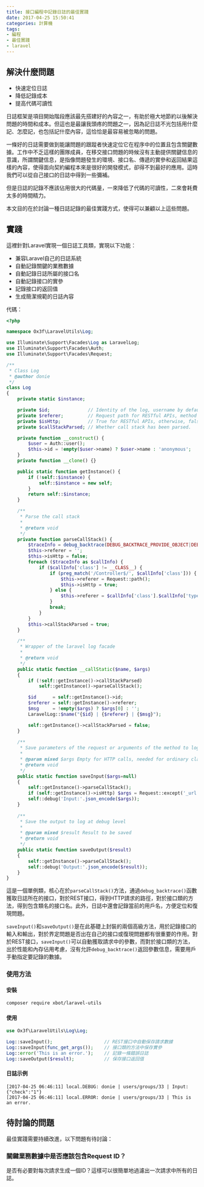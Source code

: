 ```yaml
---
title: 接口編程中記錄日誌的最佳實踐
date: 2017-04-25 15:50:41
categories: 計算機
tags:
- 編程
- 最佳實踐
- laravel
---
```


## 解決什麼問題

* 快速定位日誌
* 降低記錄成本
* 提高代碼可讀性

日誌框架是項目開始階段應該最先搭建好的內容之一，有助於極大地節約以後解決問題的時間和成本。但這也是最讓我頭疼的問題之一，因為記日誌不光包括用什麼記、怎麼記，也包括記什麼內容，這恰恰是最容易被忽略的問題。

一條好的日誌需要做到能讓問題的跟蹤者快速定位它在程序中的位置且包含關鍵數據。工作中不乏這樣的團隊成員，在移交接口問題的時候沒有主動提供關鍵信息的意識，所謂關鍵信息，是指像問題發生的環境、接口名、傳遞的實參和返回結果這樣的內容，使得面向契約編程本來是很好的開發模式，卻得不到最好的應用。這時我們可以從自己接口的日誌中得到一些彌補。

但是日誌的記錄不應該佔用很大的代碼量，一來降低了代碼的可讀性，二來會耗費太多的時間精力。

本文目的在於討論一種日誌記錄的最佳實踐方式，使得可以兼顧以上這些問題。

## 實踐

這裡針對Laravel實現一個日誌工具類，實現以下功能：

* 兼容Laravel自己的日誌系統
* 自動記錄關鍵的業務數據
* 自動記錄日誌所屬的接口名
* 自動記錄接口的實參
* 記錄接口的返回值
* 生成簡潔規範的日誌內容

代碼：

```php
<?php

namespace Ox3f\LaravelUtils\Log;

use Illuminate\Support\Facades\Log as LaravelLog;
use Illuminate\Support\Facades\Auth;
use Illuminate\Support\Facades\Request;

/**
 * Class Log
 * @author donie
 */
class Log
{
    private static $instance;

    private $id;              // Identity of the log, username by default.
    private $referer;         // Request path for RESTful APIs, method name for ordinary class methods.
    private $isHttp;          // True for RESTful APIs, otherwise, false.
    private $callStackParsed; // Whether call stack has been parsed.

    private function __construct() {
        $user = Auth::user();
        $this->id = !empty($user->name) ? $user->name : 'anonymous';
    }
    private function __clone() {}

    public static function getInstance() {
        if (!self::$instance) {
            self::$instance = new self;
        }
        return self::$instance;
    }

    /**
     * Parse the call stack
     *
     * @return void
     */
    private function parseCallStack() {
        $traceInfo = debug_backtrace(DEBUG_BACKTRACE_PROVIDE_OBJECT|DEBUG_BACKTRACE_IGNORE_ARGS, 5);
        $this->referer = '';
        $this->isHttp = false;
        foreach ($traceInfo as $callInfo) {
            if ($callInfo['class'] != __CLASS__) {
                if (preg_match('/Controller$/', $callInfo['class'])) {
                    $this->referer = Request::path();
                    $this->isHttp = true;
                } else {
                    $this->referer = $callInfo['class'].$callInfo['type'].$callInfo['function'];
                }
                break;
            }
        }
        $this->callStackParsed = true;
    }

    /**
     * Wrapper of the laravel log facade
     *
     * @return void
     */
    public static function __callStatic($name, $args)
    {
        if (!self::getInstance()->callStackParsed)
            self::getInstance()->parseCallStack();

        $id      = self::getInstance()->id;
        $referer = self::getInstance()->referer;
        $msg     = !empty($args) ? $args[0] : '';
        LaravelLog::$name("{$id} | {$referer} | {$msg}");

        self::getInstance()->callStackParsed = false;
    }
    
    /**
     * Save parameters of the request or arguments of the method to log at debug level
     *
     * @param mixed $args Empty for HTTP calls, needed for ordinary class methods
     * @return void
     */
    public static function saveInput($args=null)
    {
        self::getInstance()->parseCallStack();
        if (self::getInstance()->isHttp) $args = Request::except('_url');
        self::debug('Input:'.json_encode($args));
    }
    
    /**
     * Save the output to log at debug level
     *
     * @param mixed $result Result to be saved
     * @return void
     */
    public static function saveOutput($result)
    {
        self::getInstance()->parseCallStack();
        self::debug('Output:'.json_encode($result));
    }
}
```

這是一個單例類，核心在於`parseCallStack()`方法，通過`debug_backtrace()`函數獲取日誌所在的接口，對於REST接口，得到HTTP請求的路徑，對於接口類的方法，得到包含類名的接口名。此外，日誌中還會記錄當前的用戶名，方便定位和復現問題。

`saveInput()`和`saveOutput()`是在此基礎上封裝的兩個高級方法，用於記錄接口的輸入和輸出，對於界定問題是否出在自己的接口或復現問題都有很重要的作用。對於REST接口，`saveInput()`可以自動獲取請求中的參數，而對於接口類的方法，出於性能和內存佔用考慮，沒有允許`debug_backtrace()`返回參數信息，需要用戶手動指定要記錄的數據。

### 使用方法

#### 安裝
```bash
composer require xbot/laravel-utils
```
#### 使用
```php
use Ox3f\LaravelUtils\Log\Log;

Log::saveInput();                   // REST接口中自動保存請求數據
Log::saveInput(func_get_args());    // 接口類的方法中保存實參
Log::error('This is an error.');    // 記錄一條錯誤日誌
Log::saveOutput($result);           // 保存接口返回值
```
#### 日誌示例
```
[2017-04-25 06:46:11] local.DEBUG: donie | users/groups/33 | Input:{"check":"1"}
[2017-04-25 06:46:11] local.ERROR: donie | users/groups/33 | This is an error.
```

## 待討論的問題

最佳實踐需要持續改進，以下問題有待討論：

### 關鍵業務數據中是否應該包含Request ID？
是否有必要對每次請求生成一個ID？這樣可以很簡單地過濾出一次請求中所有的日誌。

